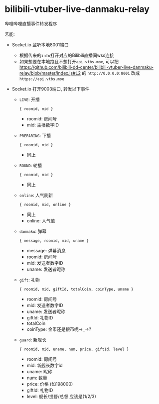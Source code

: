 # bilibili-vtuber-live-danmaku-relay
哔哩哔哩直播事件转发程序

艺能:

* Socket.io 监听本地8001端口

  * 根据传来的`info`打开对应的Bilibili直播间wss连接
  * 如果想要在本地跑且不想打开`api.vtbs.moe`, 可以把 https://github.com/bilibili-dd-center/bilibili-vtuber-live-danmaku-relay/blob/master/index.js#L2 的 `http://0.0.0.0:8001` 改成`https://api.vtbs.moe`

* Socket.io 打开9003端口, 转发以下事件

  * `LIVE`: 开播

    `{ roomid, mid }`

    * roomid: 房间号
    * mid: 主播数字ID

  * `PREPARING`: 下播

    `{ roomid, mid }`

    * 同上

  * `ROUND`: 轮播

    `{ roomid, mid }`

    - 同上

  * `online`: 人气刷新

    `{ roomid, mid, online }`

    - 同上
    - online: 人气值

  * `danmaku`: 弹幕

    `{ message, roomid, mid, uname }`

    * message: 弹幕消息
    * roomid: 房间号
    * mid: 发送者数字ID
    * uname: 发送者昵称

  * `gift`: 礼物

    `{ roomid, mid, giftId, totalCoin, coinType, uname }`

    * roomid: 房间号
    * mid: 发送者数字ID
    * uname: 发送者昵称
    * giftId: 礼物ID
    * totalCoin
    * coinType: 金币还是银币呢→_→?

  * `guard`: 新舰长

    `{ roomid, mid, uname, num, price, giftId, level }`

    * roomid: 房间号
    * mid: 新舰长数字id
    * uname: 昵称
    * num: 数量
    * price: 价格 (如198000)
    * giftId: 礼物ID
    * level: 舰长/提督/总督 应该是(1/2/3)